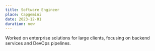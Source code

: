 ```yaml
---
title: Software Engineer
place: Capgemini
date: 2023-12-01
duration: now
---
```


Worked on enterprise solutions for large clients, focusing on backend services and DevOps pipelines.